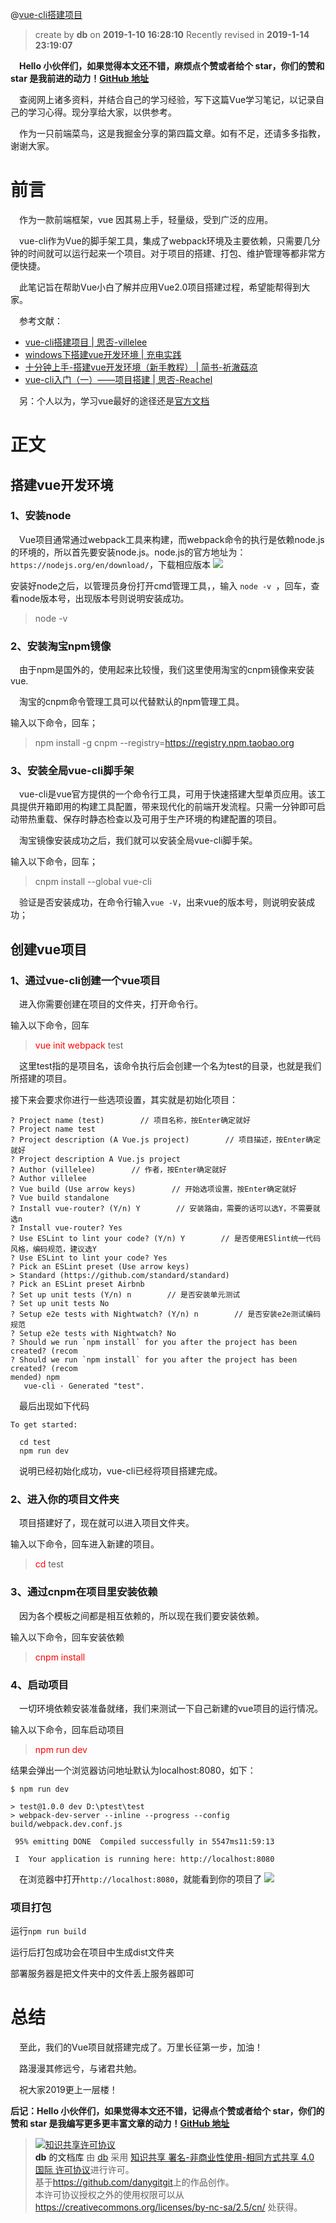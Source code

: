 @[vue-cli搭建项目](https://github.com/danygitgit/document-library/blob/master/JavaScript-library/Vue/Vue-cli%E5%85%A5%E9%97%A8%EF%BC%88%E4%B8%80%EF%BC%89%E2%80%94%E2%80%94%E9%A1%B9%E7%9B%AE%E6%90%AD%E5%BB%BA.md)

> create by **db** on **2019-1-10 16:28:10**
> Recently revised in **2019-1-14 23:19:07**

&emsp;**Hello 小伙伴们，如果觉得本文还不错，麻烦点个赞或者给个 star，你们的赞和 star 是我前进的动力！[GitHub 地址](https://github.com/danygitgit/document-library/blob/master/JavaScript-library/Vue/vue-cli%E6%90%AD%E5%BB%BA%E9%A1%B9%E7%9B%AE.md)**

&emsp;查阅网上诸多资料，并结合自己的学习经验，写下这篇Vue学习笔记，以记录自己的学习心得。现分享给大家，以供参考。

&emsp;作为一只前端菜鸟，这是我掘金分享的第四篇文章。如有不足，还请多多指教，谢谢大家。

# 前言

&emsp;作为一款前端框架，vue 因其易上手，轻量级，受到广泛的应用。

&emsp;vue-cli作为Vue的脚手架工具，集成了webpack环境及主要依赖，只需要几分钟的时间就可以运行起来一个项目。对于项目的搭建、打包、维护管理等都非常方便快捷。

&emsp;此笔记旨在帮助Vue小白了解并应用Vue2.0项目搭建过程，希望能帮得到大家。

&emsp;参考文献：

- [vue-cli搭建项目 | 思否-villelee](https://segmentfault.com/a/1190000015475645)
- [windows下搭建vue开发环境 | 充电实践 ](https://www.liaoxuefeng.com/wiki/0013739516305929606dd18361248578c67b8067c8c017b000)
- [十分钟上手-搭建vue开发环境（新手教程） | 简书-祈澈菇凉](https://www.jianshu.com/p/0c6678671635)
- [vue-cli入门（一）——项目搭建 | 思否-Reachel](https://segmentfault.com/a/1190000009151389)
  
&emsp;另：个人以为，学习vue最好的途径还是[官方文档](https://cn.vuejs.org/)

# 正文

## 搭建vue开发环境

### 1、安装node

&emsp;Vue项目通常通过webpack工具来构建，而webpack命令的执行是依赖node.js的环境的，所以首先要安装node.js。node.js的官方地址为：`https://nodejs.org/en/download/`，下载相应版本
![](../../public-repertory/img/vue-cli-img/node.png)

安装好node之后，以管理员身份打开cmd管理工具，，输入 `node -v `，回车，查看node版本号，出现版本号则说明安装成功。

> node -v

### 2、安装淘宝npm镜像
&emsp;由于npm是国外的，使用起来比较慢，我们这里使用淘宝的cnpm镜像来安装vue.

&emsp;淘宝的cnpm命令管理工具可以代替默认的npm管理工具。

输入以下命令，回车；
> npm install -g cnpm --registry=https://registry.npm.taobao.org

### 3、安装全局vue-cli脚手架

&emsp;vue-cli是vue官方提供的一个命令行工具，可用于快速搭建大型单页应用。该工具提供开箱即用的构建工具配置，带来现代化的前端开发流程。只需一分钟即可启动带热重载、保存时静态检查以及可用于生产环境的构建配置的项目。

&emsp;淘宝镜像安装成功之后，我们就可以安装全局vue-cli脚手架。

输入以下命令，回车；

> cnpm install --global vue-cli

&emsp;验证是否安装成功，在命令行输入`vue -V`，出来vue的版本号，则说明安装成功；

## 创建vue项目

### 1、通过vue-cli创建一个vue项目

&emsp;进入你需要创建在项目的文件夹，打开命令行。

输入以下命令，回车
> <font color=red> vue init webpack</font> test

&emsp;这里test指的是项目名，该命令执行后会创建一个名为test的目录，也就是我们所搭建的项目。

接下来会要求你进行一些选项设置，其实就是初始化项目：
```
? Project name (test)        // 项目名称，按Enter确定就好 
? Project name test
? Project description (A Vue.js project)        // 项目描述，按Enter确定就好 
? Project description A Vue.js project
? Author (villelee)        // 作者，按Enter确定就好 
? Author villelee
? Vue build (Use arrow keys)        // 开始选项设置，按Enter确定就好 
? Vue build standalone
? Install vue-router? (Y/n) Y        // 安装路由，需要的话可以选Y，不需要就选n
? Install vue-router? Yes
? Use ESLint to lint your code? (Y/n) Y        // 是否使用ESlint统一代码风格，编码规范，建议选Y
? Use ESLint to lint your code? Yes
? Pick an ESLint preset (Use arrow keys)
> Standard (https://github.com/standard/standard)
? Pick an ESLint preset Airbnb
? Set up unit tests (Y/n) n        // 是否安装单元测试
? Set up unit tests No
? Setup e2e tests with Nightwatch? (Y/n) n        // 是否安装e2e测试编码规范
? Setup e2e tests with Nightwatch? No
? Should we run `npm install` for you after the project has been created? (recom
? Should we run `npm install` for you after the project has been created? (recom
mended) npm
   vue-cli · Generated "test".
```
&emsp;最后出现如下代码
```
To get started:

  cd test
  npm run dev
```
&emsp;说明已经初始化成功，vue-cli已经将项目搭建完成。

### 2、进入你的项目文件夹

&emsp;项目搭建好了，现在就可以进入项目文件夹。

输入以下命令，回车进入新建的项目。

> <font color=red>cd</font> test

### 3、通过cnpm在项目里安装依赖

&emsp;因为各个模板之间都是相互依赖的，所以现在我们要安装依赖。

输入以下命令，回车安装依赖
> <font color=red>cnpm install</font>

### 4、启动项目

&emsp;一切环境依赖安装准备就绪，我们来测试一下自己新建的vue项目的运行情况。

输入以下命令，回车启动项目

> <font color=red>npm run dev</font>

结果会弹出一个浏览器访问地址默认为localhost:8080，如下：

```
$ npm run dev

> test@1.0.0 dev D:\ptest\test
> webpack-dev-server --inline --progress --config build/webpack.dev.conf.js

 95% emitting DONE  Compiled successfully in 5547ms11:59:13

 I  Your application is running here: http://localhost:8080
```
&emsp;在浏览器中打开`http://localhost:8080`，就能看到你的项目了
![](../../public-repertory/img/vue-cli-img/vue-cli.png)

### 项目打包

运行`npm run build`

运行后打包成功会在项目中生成dist文件夹

部署服务器是把文件夹中的文件丢上服务器即可

# 总结 

&emsp;至此，我们的Vue项目就搭建完成了。万里长征第一步，加油！

&emsp;路漫漫其修远兮，与诸君共勉。

&emsp;祝大家2019更上一层楼！

**后记：Hello 小伙伴们，如果觉得本文还不错，记得点个赞或者给个 star，你们的赞和 star 是我编写更多更丰富文章的动力！[GitHub 地址](https://github.com/danygitgit/document-library/blob/master/JavaScript-library/Vue/Vue-cli%E5%85%A5%E9%97%A8%EF%BC%88%E4%B8%80%EF%BC%89%E2%80%94%E2%80%94%E9%A1%B9%E7%9B%AE%E6%90%AD%E5%BB%BA.md)**

> <a rel="license" href="http://creativecommons.org/licenses/by-nc-sa/4.0/"><img alt="知识共享许可协议" style="border-width:0" src="https://user-gold-cdn.xitu.io/2018/12/23/167d9537f3e29c99?w=88&h=31&f=png&s=1888" /></a><br /><a xmlns:dct="http://purl.org/dc/terms/" property="dct:title">**db** 的文档库</a> 由 <a xmlns:cc="http://creativecommons.org/ns#" href="wzh" property="cc:attributionName" rel="cc:attributionURL">db</a> 采用 <a rel="license" href="http://creativecommons.org/licenses/by-nc-sa/4.0/">知识共享 署名-非商业性使用-相同方式共享 4.0 国际 许可协议</a>进行许可。<br />基于<a xmlns:dct="http://purl.org/dc/terms/" href="https://github.com/danygitgit" rel="dct:source">https://github.com/danygitgit</a>上的作品创作。<br />本许可协议授权之外的使用权限可以从 <a xmlns:cc="http://creativecommons.org/ns#" href="https://creativecommons.org/licenses/by-nc-sa/2.5/cn/" rel="cc:morePermissions">https://creativecommons.org/licenses/by-nc-sa/2.5/cn/</a> 处获得。